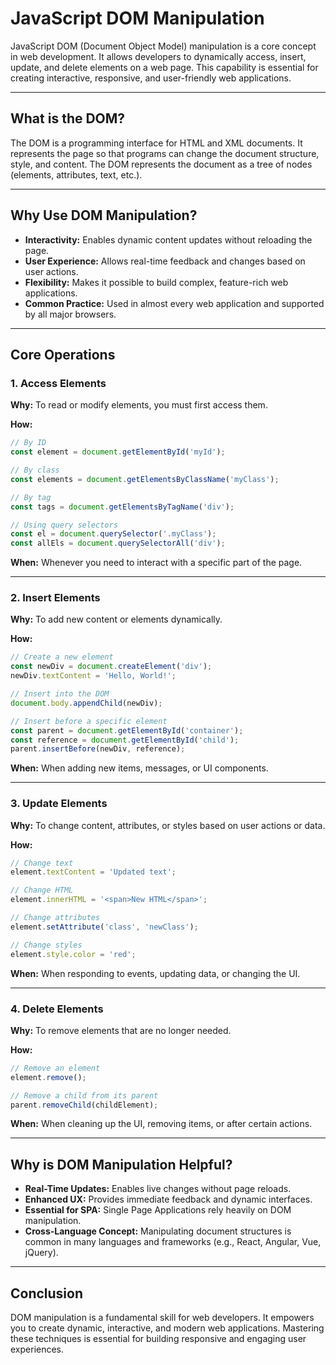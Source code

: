 # JavaScript DOM Manipulation

JavaScript DOM (Document Object Model) manipulation is a core concept in web development. It allows developers to dynamically access, insert, update, and delete elements on a web page. This capability is essential for creating interactive, responsive, and user-friendly web applications.

---

## What is the DOM?

The DOM is a programming interface for HTML and XML documents. It represents the page so that programs can change the document structure, style, and content. The DOM represents the document as a tree of nodes (elements, attributes, text, etc.).

---

## Why Use DOM Manipulation?

- **Interactivity:** Enables dynamic content updates without reloading the page.
- **User Experience:** Allows real-time feedback and changes based on user actions.
- **Flexibility:** Makes it possible to build complex, feature-rich web applications.
- **Common Practice:** Used in almost every web application and supported by all major browsers.

---

## Core Operations

### 1. Access Elements

**Why:** To read or modify elements, you must first access them.

**How:**
```js
// By ID
const element = document.getElementById('myId');

// By class
const elements = document.getElementsByClassName('myClass');

// By tag
const tags = document.getElementsByTagName('div');

// Using query selectors
const el = document.querySelector('.myClass');
const allEls = document.querySelectorAll('div');
```

**When:** Whenever you need to interact with a specific part of the page.

---

### 2. Insert Elements

**Why:** To add new content or elements dynamically.

**How:**
```js
// Create a new element
const newDiv = document.createElement('div');
newDiv.textContent = 'Hello, World!';

// Insert into the DOM
document.body.appendChild(newDiv);

// Insert before a specific element
const parent = document.getElementById('container');
const reference = document.getElementById('child');
parent.insertBefore(newDiv, reference);
```

**When:** When adding new items, messages, or UI components.

---

### 3. Update Elements

**Why:** To change content, attributes, or styles based on user actions or data.

**How:**
```js
// Change text
element.textContent = 'Updated text';

// Change HTML
element.innerHTML = '<span>New HTML</span>';

// Change attributes
element.setAttribute('class', 'newClass');

// Change styles
element.style.color = 'red';
```

**When:** When responding to events, updating data, or changing the UI.

---

### 4. Delete Elements

**Why:** To remove elements that are no longer needed.

**How:**
```js
// Remove an element
element.remove();

// Remove a child from its parent
parent.removeChild(childElement);
```

**When:** When cleaning up the UI, removing items, or after certain actions.

---

## Why is DOM Manipulation Helpful?

- **Real-Time Updates:** Enables live changes without page reloads.
- **Enhanced UX:** Provides immediate feedback and dynamic interfaces.
- **Essential for SPA:** Single Page Applications rely heavily on DOM manipulation.
- **Cross-Language Concept:** Manipulating document structures is common in many languages and frameworks (e.g., React, Angular, Vue, jQuery).

---

## Conclusion

DOM manipulation is a fundamental skill for web developers. It empowers you to create dynamic, interactive, and modern web applications. Mastering these techniques is essential for building responsive and engaging user experiences.
